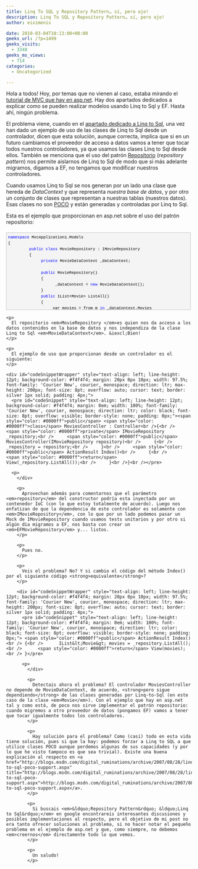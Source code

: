```yaml
---
title: Linq To SQL y Repository Pattern… sí, pero ojo!
description: Linq To SQL y Repository Pattern… sí, pero ojo!
author: eiximenis

date: 2010-03-04T10:13:00+00:00
geeks_url: /?p=1499
geeks_visits:
  - 3348
geeks_ms_views:
  - 714
categories:
  - Uncategorized

---
```

Hola a todos! Hoy, por temas que no vienen al caso, estaba mirando el <a target="_blank" href="http://asp.net/mvc" rel="noopener noreferrer">tutorial de MVC que hay en asp.net</a>. Hay dos apartados dedicados a explicar como se pueden realizar modelos usando Linq to Sql y EF. Hasta ahí, ningún problema.

El problema viene, cuando en el <a target="_blank" href="http://www.asp.net/learn/mvc/tutorial-10-cs.aspx" rel="noopener noreferrer">apartado dedicado a Linq to Sql</a>, una vez han dado un ejemplo de uso de las clases de Linq to Sql desde un controlador, dicen que esta solución, aunque correcta, implica que si en un futuro cambiamos el proveedor de acceso a datos vamos a tener que tocar todos nuestros controladores, ya que usamos las clases Linq to Sql desde ellos. También se menciona que el uso del patrón <a target="_blank" href="http://martinfowler.com/eaaCatalog/repository.html" rel="noopener noreferrer">Repositorio</a> (_repository pattern_) nos permite aislarnos de Linq to Sql de modo que si más adelante migramos, digamos a EF, no tengamos que modificar nuestros controladores.

Cuando usamos Linq to Sql se nos generan por un lado una clase que hereda de _DataContext_ y que representa _nuestra base de datos_, y por otro un conjunto de clases que representan a nuestras tablas (nuestros datos). Esas clases no son <a target="_blank" href="http://es.wikipedia.org/wiki/Plain_Old_CLR_Object" rel="noopener noreferrer">POCO</a> y están generadas y controladas por Linq to Sql.

Esta es el ejemplo que proporcionan en asp.net sobre el uso del patrón repositorio:

<div id="codeSnippetWrapper" style="text-align: left; line-height: 12pt; background-color: #f4f4f4; margin: 20px 0px 10px; width: 97.5%; font-family: 'Courier New', courier, monospace; direction: ltr; max-height: 200px; font-size: 8pt; overflow: auto; cursor: text; border: silver 1px solid; padding: 4px;">
  <pre id="codeSnippet" style="text-align: left; line-height: 12pt; background-color: #f4f4f4; margin: 0em; width: 100%; font-family: 'Courier New', courier, monospace; direction: ltr; color: black; font-size: 8pt; overflow: visible; border-style: none; padding: 0px;"><span style="color: #0000ff">namespace</span> MvcApplication1.Models<br />{<br />         <span style="color: #0000ff">public</span> <span style="color: #0000ff">class</span> MovieRepository : IMovieRepository<br />         {<br />              <span style="color: #0000ff">private</span> MovieDataContext _dataContext;<br /><br />              <span style="color: #0000ff">public</span> MovieRepository()<br />              {<br />                    _dataContext = <span style="color: #0000ff">new</span> MovieDataContext();<br />              }<br />              <span style="color: #0000ff">public</span> IList&lt;Movie&gt; ListAll()<br />              {<br />                   var movies = from m <span style="color: #0000ff">in</span> _dataContext.Movies<br />                        select m;<br />                   <span style="color: #0000ff">return</span> movies.ToList();<br />              }<br />         }<br />}</pre>
  
  <p>
    </div> 
    
    <p>
      El repositorio <em>MovieRepository </em>es quien nos da acceso a los datos contenidos en la base de datos y nos independiza de la clase Linq to Sql <em>MovieDataContext</em>. &iexcl;Bien!
    </p>
    
    <p>
      El ejemplo de uso que proporcionan desde un controlador es el siguiente:
    </p>
    
    <div id="codeSnippetWrapper" style="text-align: left; line-height: 12pt; background-color: #f4f4f4; margin: 20px 0px 10px; width: 97.5%; font-family: 'Courier New', courier, monospace; direction: ltr; max-height: 200px; font-size: 8pt; overflow: auto; cursor: text; border: silver 1px solid; padding: 4px;">
      <pre id="codeSnippet" style="text-align: left; line-height: 12pt; background-color: #f4f4f4; margin: 0em; width: 100%; font-family: 'Courier New', courier, monospace; direction: ltr; color: black; font-size: 8pt; overflow: visible; border-style: none; padding: 0px;"><span style="color: #0000ff">public</span> <span style="color: #0000ff">class</span> MoviesController : Controller<br />{<br />     <span style="color: #0000ff">private</span> IMovieRepository _repository;<br />     <span style="color: #0000ff">public</span> MoviesController(IMovieRepository repository)<br />     {<br />          _repository = repository;<br />     }<br />     <span style="color: #0000ff">public</span> ActionResult Index()<br />     {<br />          <span style="color: #0000ff">return</span> View(_repository.ListAll());<br />     }<br />}<br /></pre>
      
      <p>
        </div> 
        
        <p>
          Aprovechan además para comentarnos que el parámetro <em>repository</em> del constructor podría esta inyectado por un contenedor IoC (con lo que estoy totalmente de acuerdo). Luego nos enfatizan de que la dependencia de este controlador es solamente con <em>IMovieRepository</em>, con lo que por un lado podemos pasar un Mock de IMovieRepository cuando usamos tests unitarios y por otro si algún dia migramos a EF, nos basta con crear un <em>EFMovieRepository</em> y... listos.
        </p>
        
        <p>
          Pues no.
        </p>
        
        <p>
          Veis el problema? No? Y si cambio el código del método Index() por el siguiente código <strong>equivalente</strong>?
        </p>
        
        <div id="codeSnippetWrapper" style="text-align: left; line-height: 12pt; background-color: #f4f4f4; margin: 20px 0px 10px; width: 97.5%; font-family: 'Courier New', courier, monospace; direction: ltr; max-height: 200px; font-size: 8pt; overflow: auto; cursor: text; border: silver 1px solid; padding: 4px;">
          <pre id="codeSnippet" style="text-align: left; line-height: 12pt; background-color: #f4f4f4; margin: 0em; width: 100%; font-family: 'Courier New', courier, monospace; direction: ltr; color: black; font-size: 8pt; overflow: visible; border-style: none; padding: 0px;"> <span style="color: #0000ff">public</span> ActionResult Index()<br /> {<br />      IList&lt;Movie&gt; movies = _repository.ListAll();<br />      <span style="color: #0000ff">return</span> View(movies);<br /> }</pre>
          
          <p>
            </div> 
            
            <p>
              Detectais ahora el problema? El controlador MoviesController no depende de MovieDataContext, de acuerdo, <strong>pero sigue dependiendo</strong> de las clases generadas por Linq-to-Sql (en este caso de la clase <em>Movie</em>). Con el ejemplo que hay en asp.net tal y como está, de poco nos sirve implementar el patrón repositorio: cuando migremos a otro proveedor de datos (pongamos EF) vamos a tener que tocar igualmente todos los controladores.
            </p>
            
            <p>
              Hay solución para el problema? Como (casi) todo en esta vida tiene solución, pues si que la hay: podemos forzar a Linq to SQL a que utilice clases POCO aunque perdemos algunas de sus capacidades (y por lo que he visto tampoco es que sea trivial). Existe una buena explicación al respecto en <a href="http://blogs.msdn.com/digital_ruminations/archive/2007/08/28/linq-to-sql-poco-support.aspx" title="http://blogs.msdn.com/digital_ruminations/archive/2007/08/28/linq-to-sql-poco-support.aspx">http://blogs.msdn.com/digital_ruminations/archive/2007/08/28/linq-to-sql-poco-support.aspx</a>.
            </p>
            
            <p>
              Si buscais <em>&ldquo;Repository Pattern&rdquo; &ldquo;Linq to Sql&rdquo;</em> en google encontrareis interesantes discusiones y posibles implementaciones al respecto, pero el objetivo de mi post no era tanto ofrecer soluciones al problema, si no hacer notar el pequeño problema en el ejemplo de asp.net y que, como siempre, no debemos <em>creernos</em> directamente todo lo que vemos.
            </p>
            
            <p>
              Un saludo!
            </p>